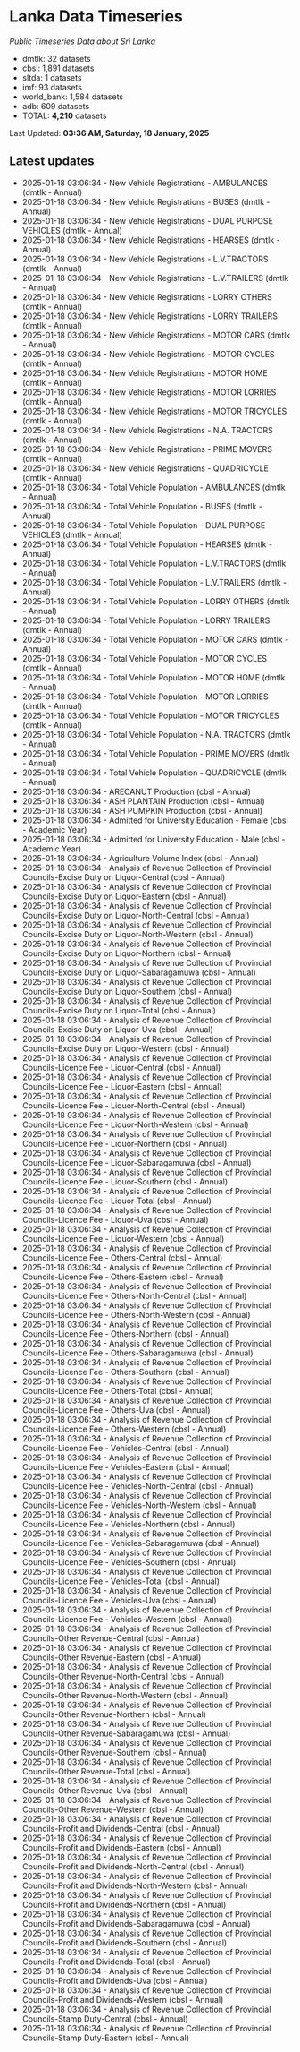 # Lanka Data Timeseries
*Public Timeseries Data about Sri Lanka*

* dmtlk: 32 datasets
* cbsl: 1,891 datasets
* sltda: 1 datasets
* imf: 93 datasets
* world_bank: 1,584 datasets
* adb: 609 datasets
* TOTAL: **4,210** datasets

Last Updated: **03:36 AM, Saturday, 18 January, 2025**

## Latest updates

* 2025-01-18 03:06:34 - New Vehicle Registrations - AMBULANCES (dmtlk - Annual)
* 2025-01-18 03:06:34 - New Vehicle Registrations - BUSES (dmtlk - Annual)
* 2025-01-18 03:06:34 - New Vehicle Registrations - DUAL PURPOSE VEHICLES (dmtlk - Annual)
* 2025-01-18 03:06:34 - New Vehicle Registrations - HEARSES (dmtlk - Annual)
* 2025-01-18 03:06:34 - New Vehicle Registrations - L.V.TRACTORS (dmtlk - Annual)
* 2025-01-18 03:06:34 - New Vehicle Registrations - L.V.TRAILERS (dmtlk - Annual)
* 2025-01-18 03:06:34 - New Vehicle Registrations - LORRY OTHERS (dmtlk - Annual)
* 2025-01-18 03:06:34 - New Vehicle Registrations - LORRY TRAILERS (dmtlk - Annual)
* 2025-01-18 03:06:34 - New Vehicle Registrations - MOTOR CARS (dmtlk - Annual)
* 2025-01-18 03:06:34 - New Vehicle Registrations - MOTOR CYCLES (dmtlk - Annual)
* 2025-01-18 03:06:34 - New Vehicle Registrations - MOTOR HOME (dmtlk - Annual)
* 2025-01-18 03:06:34 - New Vehicle Registrations - MOTOR LORRIES (dmtlk - Annual)
* 2025-01-18 03:06:34 - New Vehicle Registrations - MOTOR TRICYCLES (dmtlk - Annual)
* 2025-01-18 03:06:34 - New Vehicle Registrations - N.A. TRACTORS (dmtlk - Annual)
* 2025-01-18 03:06:34 - New Vehicle Registrations - PRIME MOVERS (dmtlk - Annual)
* 2025-01-18 03:06:34 - New Vehicle Registrations - QUADRICYCLE (dmtlk - Annual)
* 2025-01-18 03:06:34 - Total Vehicle Population - AMBULANCES (dmtlk - Annual)
* 2025-01-18 03:06:34 - Total Vehicle Population - BUSES (dmtlk - Annual)
* 2025-01-18 03:06:34 - Total Vehicle Population - DUAL PURPOSE VEHICLES (dmtlk - Annual)
* 2025-01-18 03:06:34 - Total Vehicle Population - HEARSES (dmtlk - Annual)
* 2025-01-18 03:06:34 - Total Vehicle Population - L.V.TRACTORS (dmtlk - Annual)
* 2025-01-18 03:06:34 - Total Vehicle Population - L.V.TRAILERS (dmtlk - Annual)
* 2025-01-18 03:06:34 - Total Vehicle Population - LORRY OTHERS (dmtlk - Annual)
* 2025-01-18 03:06:34 - Total Vehicle Population - LORRY TRAILERS (dmtlk - Annual)
* 2025-01-18 03:06:34 - Total Vehicle Population - MOTOR CARS (dmtlk - Annual)
* 2025-01-18 03:06:34 - Total Vehicle Population - MOTOR CYCLES (dmtlk - Annual)
* 2025-01-18 03:06:34 - Total Vehicle Population - MOTOR HOME (dmtlk - Annual)
* 2025-01-18 03:06:34 - Total Vehicle Population - MOTOR LORRIES (dmtlk - Annual)
* 2025-01-18 03:06:34 - Total Vehicle Population - MOTOR TRICYCLES (dmtlk - Annual)
* 2025-01-18 03:06:34 - Total Vehicle Population - N.A. TRACTORS (dmtlk - Annual)
* 2025-01-18 03:06:34 - Total Vehicle Population - PRIME MOVERS (dmtlk - Annual)
* 2025-01-18 03:06:34 - Total Vehicle Population - QUADRICYCLE (dmtlk - Annual)
* 2025-01-18 03:06:34 - ARECANUT Production (cbsl - Annual)
* 2025-01-18 03:06:34 - ASH PLANTAIN Production (cbsl - Annual)
* 2025-01-18 03:06:34 - ASH PUMPKIN Production (cbsl - Annual)
* 2025-01-18 03:06:34 - Admitted for University Education - Female (cbsl - Academic Year)
* 2025-01-18 03:06:34 - Admitted for University Education - Male (cbsl - Academic Year)
* 2025-01-18 03:06:34 - Agriculture Volume Index (cbsl - Annual)
* 2025-01-18 03:06:34 - Analysis of Revenue Collection of Provincial Councils-Excise Duty on Liquor-Central (cbsl - Annual)
* 2025-01-18 03:06:34 - Analysis of Revenue Collection of Provincial Councils-Excise Duty on Liquor-Eastern (cbsl - Annual)
* 2025-01-18 03:06:34 - Analysis of Revenue Collection of Provincial Councils-Excise Duty on Liquor-North-Central (cbsl - Annual)
* 2025-01-18 03:06:34 - Analysis of Revenue Collection of Provincial Councils-Excise Duty on Liquor-North-Western (cbsl - Annual)
* 2025-01-18 03:06:34 - Analysis of Revenue Collection of Provincial Councils-Excise Duty on Liquor-Northern (cbsl - Annual)
* 2025-01-18 03:06:34 - Analysis of Revenue Collection of Provincial Councils-Excise Duty on Liquor-Sabaragamuwa (cbsl - Annual)
* 2025-01-18 03:06:34 - Analysis of Revenue Collection of Provincial Councils-Excise Duty on Liquor-Southern (cbsl - Annual)
* 2025-01-18 03:06:34 - Analysis of Revenue Collection of Provincial Councils-Excise Duty on Liquor-Total (cbsl - Annual)
* 2025-01-18 03:06:34 - Analysis of Revenue Collection of Provincial Councils-Excise Duty on Liquor-Uva (cbsl - Annual)
* 2025-01-18 03:06:34 - Analysis of Revenue Collection of Provincial Councils-Excise Duty on Liquor-Western (cbsl - Annual)
* 2025-01-18 03:06:34 - Analysis of Revenue Collection of Provincial Councils-Licence Fee - Liquor-Central (cbsl - Annual)
* 2025-01-18 03:06:34 - Analysis of Revenue Collection of Provincial Councils-Licence Fee - Liquor-Eastern (cbsl - Annual)
* 2025-01-18 03:06:34 - Analysis of Revenue Collection of Provincial Councils-Licence Fee - Liquor-North-Central (cbsl - Annual)
* 2025-01-18 03:06:34 - Analysis of Revenue Collection of Provincial Councils-Licence Fee - Liquor-North-Western (cbsl - Annual)
* 2025-01-18 03:06:34 - Analysis of Revenue Collection of Provincial Councils-Licence Fee - Liquor-Northern (cbsl - Annual)
* 2025-01-18 03:06:34 - Analysis of Revenue Collection of Provincial Councils-Licence Fee - Liquor-Sabaragamuwa (cbsl - Annual)
* 2025-01-18 03:06:34 - Analysis of Revenue Collection of Provincial Councils-Licence Fee - Liquor-Southern (cbsl - Annual)
* 2025-01-18 03:06:34 - Analysis of Revenue Collection of Provincial Councils-Licence Fee - Liquor-Total (cbsl - Annual)
* 2025-01-18 03:06:34 - Analysis of Revenue Collection of Provincial Councils-Licence Fee - Liquor-Uva (cbsl - Annual)
* 2025-01-18 03:06:34 - Analysis of Revenue Collection of Provincial Councils-Licence Fee - Liquor-Western (cbsl - Annual)
* 2025-01-18 03:06:34 - Analysis of Revenue Collection of Provincial Councils-Licence Fee - Others-Central (cbsl - Annual)
* 2025-01-18 03:06:34 - Analysis of Revenue Collection of Provincial Councils-Licence Fee - Others-Eastern (cbsl - Annual)
* 2025-01-18 03:06:34 - Analysis of Revenue Collection of Provincial Councils-Licence Fee - Others-North-Central (cbsl - Annual)
* 2025-01-18 03:06:34 - Analysis of Revenue Collection of Provincial Councils-Licence Fee - Others-North-Western (cbsl - Annual)
* 2025-01-18 03:06:34 - Analysis of Revenue Collection of Provincial Councils-Licence Fee - Others-Northern (cbsl - Annual)
* 2025-01-18 03:06:34 - Analysis of Revenue Collection of Provincial Councils-Licence Fee - Others-Sabaragamuwa (cbsl - Annual)
* 2025-01-18 03:06:34 - Analysis of Revenue Collection of Provincial Councils-Licence Fee - Others-Southern (cbsl - Annual)
* 2025-01-18 03:06:34 - Analysis of Revenue Collection of Provincial Councils-Licence Fee - Others-Total (cbsl - Annual)
* 2025-01-18 03:06:34 - Analysis of Revenue Collection of Provincial Councils-Licence Fee - Others-Uva (cbsl - Annual)
* 2025-01-18 03:06:34 - Analysis of Revenue Collection of Provincial Councils-Licence Fee - Others-Western (cbsl - Annual)
* 2025-01-18 03:06:34 - Analysis of Revenue Collection of Provincial Councils-Licence Fee - Vehicles-Central (cbsl - Annual)
* 2025-01-18 03:06:34 - Analysis of Revenue Collection of Provincial Councils-Licence Fee - Vehicles-Eastern (cbsl - Annual)
* 2025-01-18 03:06:34 - Analysis of Revenue Collection of Provincial Councils-Licence Fee - Vehicles-North-Central (cbsl - Annual)
* 2025-01-18 03:06:34 - Analysis of Revenue Collection of Provincial Councils-Licence Fee - Vehicles-North-Western (cbsl - Annual)
* 2025-01-18 03:06:34 - Analysis of Revenue Collection of Provincial Councils-Licence Fee - Vehicles-Northern (cbsl - Annual)
* 2025-01-18 03:06:34 - Analysis of Revenue Collection of Provincial Councils-Licence Fee - Vehicles-Sabaragamuwa (cbsl - Annual)
* 2025-01-18 03:06:34 - Analysis of Revenue Collection of Provincial Councils-Licence Fee - Vehicles-Southern (cbsl - Annual)
* 2025-01-18 03:06:34 - Analysis of Revenue Collection of Provincial Councils-Licence Fee - Vehicles-Total (cbsl - Annual)
* 2025-01-18 03:06:34 - Analysis of Revenue Collection of Provincial Councils-Licence Fee - Vehicles-Uva (cbsl - Annual)
* 2025-01-18 03:06:34 - Analysis of Revenue Collection of Provincial Councils-Licence Fee - Vehicles-Western (cbsl - Annual)
* 2025-01-18 03:06:34 - Analysis of Revenue Collection of Provincial Councils-Other Revenue-Central (cbsl - Annual)
* 2025-01-18 03:06:34 - Analysis of Revenue Collection of Provincial Councils-Other Revenue-Eastern (cbsl - Annual)
* 2025-01-18 03:06:34 - Analysis of Revenue Collection of Provincial Councils-Other Revenue-North-Central (cbsl - Annual)
* 2025-01-18 03:06:34 - Analysis of Revenue Collection of Provincial Councils-Other Revenue-North-Western (cbsl - Annual)
* 2025-01-18 03:06:34 - Analysis of Revenue Collection of Provincial Councils-Other Revenue-Northern (cbsl - Annual)
* 2025-01-18 03:06:34 - Analysis of Revenue Collection of Provincial Councils-Other Revenue-Sabaragamuwa (cbsl - Annual)
* 2025-01-18 03:06:34 - Analysis of Revenue Collection of Provincial Councils-Other Revenue-Southern (cbsl - Annual)
* 2025-01-18 03:06:34 - Analysis of Revenue Collection of Provincial Councils-Other Revenue-Total (cbsl - Annual)
* 2025-01-18 03:06:34 - Analysis of Revenue Collection of Provincial Councils-Other Revenue-Uva (cbsl - Annual)
* 2025-01-18 03:06:34 - Analysis of Revenue Collection of Provincial Councils-Other Revenue-Western (cbsl - Annual)
* 2025-01-18 03:06:34 - Analysis of Revenue Collection of Provincial Councils-Profit and Dividends-Central (cbsl - Annual)
* 2025-01-18 03:06:34 - Analysis of Revenue Collection of Provincial Councils-Profit and Dividends-Eastern (cbsl - Annual)
* 2025-01-18 03:06:34 - Analysis of Revenue Collection of Provincial Councils-Profit and Dividends-North-Central (cbsl - Annual)
* 2025-01-18 03:06:34 - Analysis of Revenue Collection of Provincial Councils-Profit and Dividends-North-Western (cbsl - Annual)
* 2025-01-18 03:06:34 - Analysis of Revenue Collection of Provincial Councils-Profit and Dividends-Northern (cbsl - Annual)
* 2025-01-18 03:06:34 - Analysis of Revenue Collection of Provincial Councils-Profit and Dividends-Sabaragamuwa (cbsl - Annual)
* 2025-01-18 03:06:34 - Analysis of Revenue Collection of Provincial Councils-Profit and Dividends-Southern (cbsl - Annual)
* 2025-01-18 03:06:34 - Analysis of Revenue Collection of Provincial Councils-Profit and Dividends-Total (cbsl - Annual)
* 2025-01-18 03:06:34 - Analysis of Revenue Collection of Provincial Councils-Profit and Dividends-Uva (cbsl - Annual)
* 2025-01-18 03:06:34 - Analysis of Revenue Collection of Provincial Councils-Profit and Dividends-Western (cbsl - Annual)
* 2025-01-18 03:06:34 - Analysis of Revenue Collection of Provincial Councils-Stamp Duty-Central (cbsl - Annual)
* 2025-01-18 03:06:34 - Analysis of Revenue Collection of Provincial Councils-Stamp Duty-Eastern (cbsl - Annual)